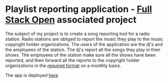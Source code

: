 # Playlist reporting application - [Full Stack Open](https://fullstackopen.com/) associated project

The subject of my project is to create a song reporting tool for a radio station. Radio stations are obliged to report the music they play to the music copyright holder organizations. The users of the application are the dj's and the employees of the station. The dj's report all the songs they play in their shows. The employees of the station make sure all the shows have been reported, and then forward all the reports to the copyright holder organizations in the [required format](https://www.gramex.fi//wp-content/uploads/2018/11/raportointiohje_kaupalliset_radiot_1_7_20091.pdf) on a monthly basis.

The app is deployed [here](https://teostoraportointi.herokuapp.com/)
